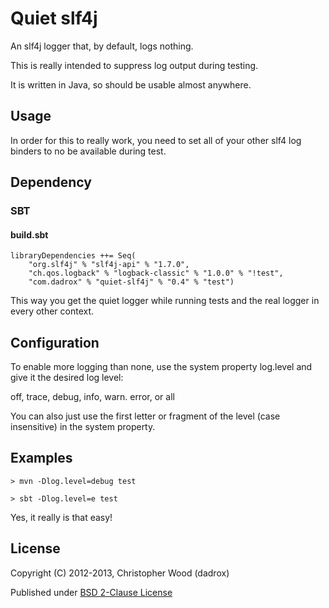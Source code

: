 # Quiet slf4j

An slf4j logger that, by default, logs nothing.

This is really intended to suppress log output during testing.

It is written in Java, so should be usable almost anywhere.

## Usage

In order for this to really work, you need to set all of your other slf4 log binders to no be available during test.

## Dependency

### SBT

#### build.sbt

    libraryDependencies ++= Seq(
        "org.slf4j" % "slf4j-api" % "1.7.0",
        "ch.qos.logback" % "logback-classic" % "1.0.0" % "!test",
        "com.dadrox" % "quiet-slf4j" % "0.4" % "test")

This way you get the quiet logger while running tests and the real logger in every other context.

## Configuration 

To enable more logging than none, use the system property log.level and give it the desired log level:

off, trace, debug, info, warn. error, or all

You can also just use the first letter or fragment of the level (case insensitive) in the system property.

## Examples

    > mvn -Dlog.level=debug test

    > sbt -Dlog.level=e test

Yes, it really is that easy!

## License

Copyright (C) 2012-2013, Christopher Wood (dadrox)

Published under [BSD 2-Clause License](http://opensource.org/licenses/BSD-2-Clause)

